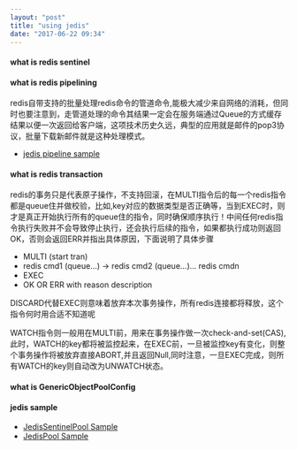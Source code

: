 ```yaml
---
layout: "post"
title: "using jedis"
date: "2017-06-22 09:34"
---
```


#### what is redis sentinel
#### what is redis pipelining
  redis自带支持的批量处理redis命令的管道命令,能极大减少来自网络的消耗，但同时也要注意到，走管道处理的命令其结果一定会在服务端通过Queue的方式缓存结果以便一次返回给客户端，这项技术历史久远，典型的应用就是邮件的pop3协议，批量下载新邮件就是这种处理模式。
  * [jedis pipeline sample](https://github.com/herotony/jedis/blob/master/src/test/java/redis/clients/jedis/tests/PipeliningTest.java "Jedis PipeLine官方示例")
#### what is redis transaction
  redis的事务只是代表原子操作，不支持回滚，在MULTI指令后的每一个redis指令都是queue住并做校验，比如,key对应的数据类型是否正确等，当到EXEC时，则才是真正开始执行所有的queue住的指令，同时确保顺序执行！中间任何redis指令执行失败并不会导致停止执行，还会执行后续的指令，如果都执行成功则返回OK，否则会返回ERR并指出具体原因，下面说明了具体步骤
  * MULTI (start tran)
  * redis cmd1 (queue...) -> redis cmd2 (queue...)... redis cmdn
  * EXEC
  * OK OR ERR with reason description

  DISCARD代替EXEC则意味着放弃本次事务操作，所有redis连接都将释放，这个指令何时用合适不知道呢

  WATCH指令则一般用在MULTI前，用来在事务操作做一次check-and-set(CAS),此时，WATCH的key都将被监控起来，在EXEC前，一旦被监控key有变化，则整个事务操作将被放弃直接ABORT,并且返回Null,同时注意，一旦EXEC完成，则所有WATCH的key则自动改为UNWATCH状态。
#### what is GenericObjectPoolConfig
#### jedis sample
* [JedisSentinelPool Sample](https://github.com/herotony/jedis/blob/master/src/test/java/redis/clients/jedis/tests/JedisSentinelPoolTest.java "Jedis Sentinel Pool官方测试示例")
* [JedisPool Sample](https://github.com/herotony/jedis/blob/master/src/test/java/redis/clients/jedis/tests/JedisPoolTest.java "Jedis Pool官方测试示例")
